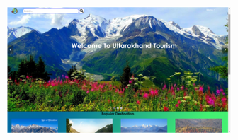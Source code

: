 
<img alt="website dashboard" src="https://github.com/Rishabhsati/Tourism-website/blob/master/images/ut.png">
